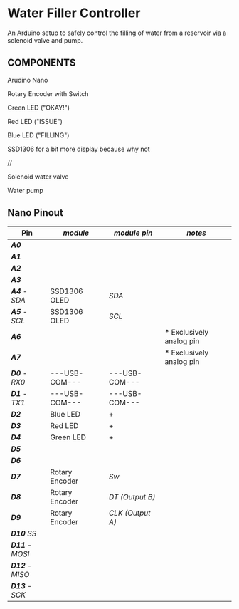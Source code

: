 # Water Filler Controller

An Arduino setup to safely control the filling of water from a reservoir via a solenoid valve and pump.

## COMPONENTS

Arudino Nano

Rotary Encoder with Switch

Green LED ("OKAY!")

Red LED ("ISSUE")

Blue LED ("FILLING")

SSD1306 for a bit more display because why not

//

Solenoid water valve

Water pump

## Nano Pinout

| Pin                | _module_       | _module pin_     | _notes_                   |
| ------------------ | -------------- | ---------------- | ------------------------- |
| **_A0_**           |                |                  |                           |
| **_A1_**           |                |                  |
| **_A2_**           |                |                  |
| **_A3_**           |                |                  |
| **_A4_** - _SDA_   | SSD1306 OLED   | _SDA_            |
| **_A5_** - _SCL_   | SSD1306 OLED   | _SCL_            |
| **_A6_**           |                |                  | \* Exclusively analog pin |
| **_A7_**           |                |                  | \* Exclusively analog pin |
| **_D0_** - _RX0_   | ---USB-COM---  | ---USB-COM---    |                           |
| **_D1_** - _TX1_   | ---USB-COM---  | ---USB-COM---    |
| **_D2_**           | Blue LED       | +                |
| **_D3_**           | Red LED        | +                |
| **_D4_**           | Green LED      | +                |
| **_D5_**           |                |                  |
| **_D6_**           |                |                  |
| **_D7_**           | Rotary Encoder | _Sw_             |
| **_D8_**           | Rotary Encoder | _DT (Output B)_  |                           |
| **_D9_**           | Rotary Encoder | _CLK (Output A)_ |                           |
| **_D10_** _SS_     |                |                  |
| **_D11_** - _MOSI_ |                |                  |
| **_D12_** - _MISO_ |                |                  |
| **_D13_** - _SCK_  |                |                  |
